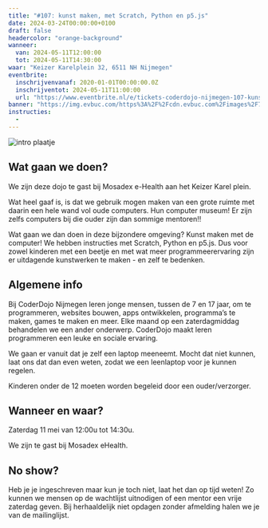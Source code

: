 ```yaml
---
title: "#107: kunst maken, met Scratch, Python en p5.js"
date: 2024-03-24T00:00:00+0100
draft: false
headercolor: "orange-background"
wanneer: 
  van: 2024-05-11T12:00:00
  tot: 2024-05-11T14:30:00
waar: "Keizer Karelplein 32, 6511 NH Nijmegen"
eventbrite:
  inschrijvenvanaf: 2020-01-01T00:00:00.0Z
  inschrijventot: 2024-05-11T11:00:00
  url: "https://www.eventbrite.nl/e/tickets-coderdojo-nijmegen-107-kunst-maken-met-scratch-python-en-p5js-870504110227"
banner: "https://img.evbuc.com/https%3A%2F%2Fcdn.evbuc.com%2Fimages%2F749546309%2F187233351803%2F1%2Foriginal.20240422-173943?h=200&w=450&auto=format%2Ccompress&q=75&sharp=10&rect=0%2C0%2C2160%2C1080&s=46d7cb54bd7b580da6efa7eca76c851c"
instructies:
  - 
---
```


![intro plaatje](https://img.evbuc.com/https%3A%2F%2Fcdn.evbuc.com%2Fimages%2F749546309%2F187233351803%2F1%2Foriginal.20240422-173943?h=200&w=450&auto=format%2Ccompress&q=75&sharp=10&rect=0%2C0%2C2160%2C1080&s=46d7cb54bd7b580da6efa7eca76c851c)


## Wat gaan we doen?

We zijn deze dojo te gast bij Mosadex e-Health aan het Keizer Karel plein.

Wat heel gaaf is, is dat we gebruik mogen maken van een grote ruimte met daarin een hele wand vol oude computers. Hun computer museum! Er zijn zelfs computers bij die ouder zijn dan sommige mentoren!!

Wat gaan we dan doen in deze bijzondere omgeving? Kunst maken met de computer! We hebben instructies met Scratch, Python en p5.js. Dus voor zowel kinderen met een beetje en met wat meer programmeerervaring zijn er uitdagende kunstwerken te maken - en zelf te bedenken.




<!--more-->


## Algemene info

Bij CoderDojo Nijmegen leren jonge mensen, tussen de 7 en 17 jaar, om te programmeren, websites bouwen, apps ontwikkelen, programma’s te maken, games te maken en meer. Elke maand op een zaterdagmiddag behandelen we een ander onderwerp. CoderDojo maakt leren programmeren een leuke en sociale ervaring.

We gaan er vanuit dat je zelf een laptop meeneemt. Mocht dat niet kunnen, laat ons dat dan even weten, zodat we een leenlaptop voor je kunnen regelen.

Kinderen onder de 12 moeten worden begeleid door een ouder/verzorger.



## Wanneer en waar?

Zaterdag 11 mei van 12:00u tot 14:30u.

We zijn te gast bij Mosadex eHealth.



## No show?

Heb je je ingeschreven maar kun je toch niet, laat het dan op tijd weten! Zo kunnen we mensen op de wachtlijst uitnodigen of een mentor een vrije zaterdag geven. Bij herhaaldelijk niet opdagen zonder afmelding halen we je van de mailinglijst.